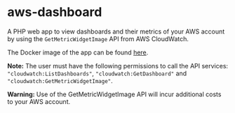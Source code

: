 # aws-dashboard

A PHP web app to view dashboards and their metrics of your AWS account by using the `GetMetricWidgetImage` API from AWS CloudWatch.

The Docker image of the app can be found [here](https://hub.docker.com/r/sakthivelmk/aws-dashboard/).

**Note:** The user must have the following permissions to call the API services: `"cloudwatch:ListDashboards"`, `"cloudwatch:GetDashboard"` and `"cloudwatch:GetMetricWidgetImage"`.

**Warning:** Use of the GetMetricWidgetImage API will incur additional costs to your AWS account.
